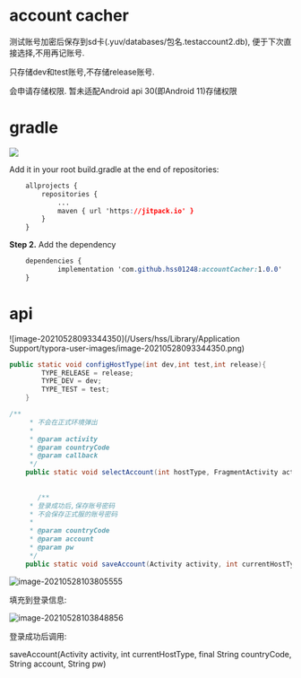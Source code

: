 # account cacher

测试账号加密后保存到sd卡(.yuv/databases/包名.testaccount2.db), 便于下次直接选择,不用再记账号.

只存储dev和test账号,不存储release账号.

会申请存储权限. 暂未适配Android api 30(即Android 11)存储权限



# gradle

[![](https://jitpack.io/v/hss01248/accountCacher.svg)](https://jitpack.io/#hss01248/accountCacher)

Add it in your root build.gradle at the end of repositories:

```css
	allprojects {
		repositories {
			...
			maven { url 'https://jitpack.io' }
		}
	}
```

**Step 2.** Add the dependency

```css
	dependencies {
	        implementation 'com.github.hss01248:accountCacher:1.0.0'
	}
```

# api



![image-20210528093344350](/Users/hss/Library/Application Support/typora-user-images/image-20210528093344350.png)



```java
public static void configHostType(int dev,int test,int release){
        TYPE_RELEASE = release;
        TYPE_DEV = dev;
        TYPE_TEST = test;
    }

/**
     * 不会在正式环境弹出
     *
     * @param activity
     * @param countryCode
     * @param callback
     */
    public static void selectAccount(int hostType, FragmentActivity activity, String countryCode, AccountCallback callback)
      
      
       /**
     * 登录成功后,保存账号密码
     * 不会保存正式服的账号密码
     *
     * @param countryCode
     * @param account
     * @param pw
     */
    public static void saveAccount(Activity activity, int currentHostType, final String countryCode, String account, String pw)
```





![image-20210528103805555](https://gitee.com/hss012489/picbed/raw/master/picgo/1622169485620-image-20210528103805555.jpg)

填充到登录信息:

![image-20210528103848856](https://gitee.com/hss012489/picbed/raw/master/picgo/1622169528892-image-20210528103848856.jpg)

登录成功后调用:

saveAccount(Activity activity, int currentHostType, final String countryCode, String account, String pw)